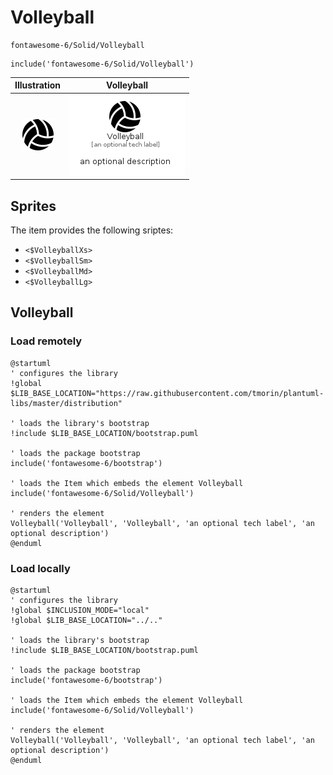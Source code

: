 # Volleyball


```text
fontawesome-6/Solid/Volleyball
```

```text
include('fontawesome-6/Solid/Volleyball')
```



| Illustration | Volleyball |
| :---: | :---: |
| ![illustration for Illustration](../../fontawesome-6/Solid/Volleyball.png) | ![illustration for Volleyball](../../fontawesome-6/Solid/Volleyball.Local.png) |



## Sprites
The item provides the following sriptes:

- `<$VolleyballXs>`
- `<$VolleyballSm>`
- `<$VolleyballMd>`
- `<$VolleyballLg>`





## Volleyball

### Load remotely
```plantuml
@startuml
' configures the library
!global $LIB_BASE_LOCATION="https://raw.githubusercontent.com/tmorin/plantuml-libs/master/distribution"

' loads the library's bootstrap
!include $LIB_BASE_LOCATION/bootstrap.puml

' loads the package bootstrap
include('fontawesome-6/bootstrap')

' loads the Item which embeds the element Volleyball
include('fontawesome-6/Solid/Volleyball')

' renders the element
Volleyball('Volleyball', 'Volleyball', 'an optional tech label', 'an optional description')
@enduml
```

### Load locally
```plantuml
@startuml
' configures the library
!global $INCLUSION_MODE="local"
!global $LIB_BASE_LOCATION="../.."

' loads the library's bootstrap
!include $LIB_BASE_LOCATION/bootstrap.puml

' loads the package bootstrap
include('fontawesome-6/bootstrap')

' loads the Item which embeds the element Volleyball
include('fontawesome-6/Solid/Volleyball')

' renders the element
Volleyball('Volleyball', 'Volleyball', 'an optional tech label', 'an optional description')
@enduml
```

